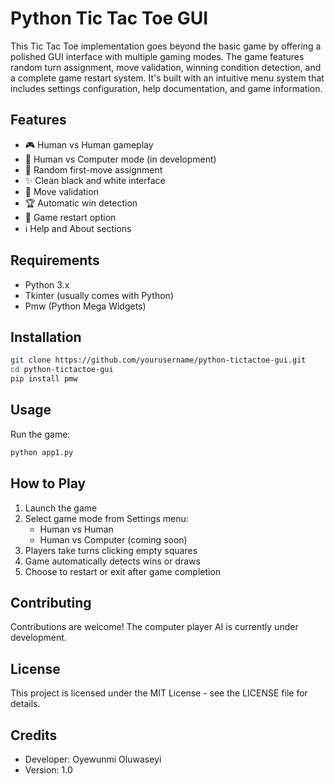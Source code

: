 # Python Tic Tac Toe GUI

This Tic Tac Toe implementation goes beyond the basic game by offering a polished GUI interface with multiple gaming modes. The game features random turn assignment, move validation, winning condition detection, and a complete game restart system. It's built with an intuitive menu system that includes settings configuration, help documentation, and game information.

## Features
- 🎮 Human vs Human gameplay
- 🤖 Human vs Computer mode (in development)
- 🎲 Random first-move assignment
- ✨ Clean black and white interface
- 🚫 Move validation
- 🏆 Automatic win detection
- 🔄 Game restart option
- ℹ️ Help and About sections

## Requirements
- Python 3.x
- Tkinter (usually comes with Python)
- Pmw (Python Mega Widgets)

## Installation
```bash
git clone https://github.com/yourusername/python-tictactoe-gui.git
cd python-tictactoe-gui
pip install pmw
```

## Usage
Run the game:
```bash
python app1.py
```

## How to Play
1. Launch the game
2. Select game mode from Settings menu:
   - Human vs Human
   - Human vs Computer (coming soon)
3. Players take turns clicking empty squares
4. Game automatically detects wins or draws
5. Choose to restart or exit after game completion

## Contributing
Contributions are welcome! The computer player AI is currently under development.

## License
This project is licensed under the MIT License - see the LICENSE file for details.

## Credits
- Developer: Oyewunmi Oluwaseyi
- Version: 1.0
